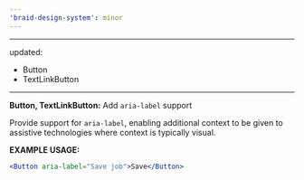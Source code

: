 ```yaml
---
'braid-design-system': minor
---
```


---
updated:
  - Button
  - TextLinkButton
---

**Button, TextLinkButton:** Add `aria-label` support

Provide support for `aria-label`, enabling additional context to be given to assistive technologies where context is typically visual.

**EXAMPLE USAGE:**
```jsx
<Button aria-label="Save job">Save</Button>
```

